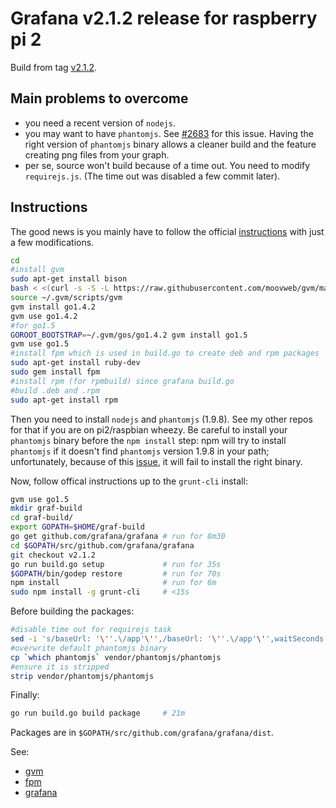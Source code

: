 # Grafana v2.1.2 release for raspberry pi 2
Build from tag [v2.1.2](https://github.com/grafana/grafana/tree/v2.1.2).

## Main problems to overcome
- you need a recent version of `nodejs`.
- you may want to have `phantomjs`. See
[#2683](https://github.com/grafana/grafana/issues/2683) for this issue. Having
the right version of `phantomjs` binary allows a cleaner build and the feature
creating png files from your graph.
- per se, source won't build because of a time out.
You need to modify `requirejs.js`. (The time out was disabled a few commit later).


## Instructions
The good news is you mainly have to follow the official
[instructions](https://github.com/grafana/grafana/blob/v2.1.2/docs/sources/project/building_from_source.md)
with just a few modifications.

```bash
cd
#install gvm
sudo apt-get install bison
bash < <(curl -s -S -L https://raw.githubusercontent.com/moovweb/gvm/master/binscripts/gvm-installer)
source ~/.gvm/scripts/gvm
gvm install go1.4.2
gvm use go1.4.2
#for go1.5
GOROOT_BOOTSTRAP=~/.gvm/gos/go1.4.2 gvm install go1.5
gvm use go1.5
#install fpm which is used in build.go to create deb and rpm packages
sudo apt-get install ruby-dev
sudo gem install fpm
#install rpm (for rpmbuild) since grafana build.go
#build .deb and .rpm
sudo apt-get install rpm
```

Then you need to install `nodejs` and `phantomjs` (1.9.8). See my other repos for that if you are on pi2/raspbian wheezy.
Be careful to install your `phantomjs` binary before the `npm install` step:
npm will try to install `phantomjs` if it doesn't find `phantomjs` version 1.9.8
in your path; unfortunately, because of this [issue](https://github.com/Medium/phantomjs/issues/376),
it will fail to install the right binary.

Now, follow offical instructions up to the `grunt-cli` install:
```bash
gvm use go1.5
mkdir graf-build
cd graf-build/
export GOPATH=$HOME/graf-build
go get github.com/grafana/grafana # run for 8m30
cd $GOPATH/src/github.com/grafana/grafana
git checkout v2.1.2
go run build.go setup             # run for 35s
$GOPATH/bin/godep restore         # run for 70s
npm install                       # run for 6m
sudo npm install -g grunt-cli     # <15s
```

Before building the packages:
```bash
#disable time out for requirejs task
sed -i 's/baseUrl: '\''.\/app'\'',/baseUrl: '\''.\/app'\'',waitSeconds: 0,/' tasks/options/requirejs.js
#overwrite default phantomjs binary
cp `which phantomjs` vendor/phantomjs/phantomjs
#ensure it is stripped
strip vendor/phantomjs/phantomjs
```

Finally:
```bash
go run build.go build package     # 21m
```

Packages are in `$GOPATH/src/github.com/grafana/grafana/dist`.

See:
- [gvm](https://github.com/moovweb/gvm)
- [fpm](https://github.com/jordansissel/fpm)
- [grafana](https://github.com/grafana/grafana/blob/v2.1.2/docs/sources/project/building_from_source.md)
